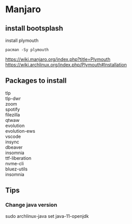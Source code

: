 # Manjaro

## install bootsplash 

install plymouth 

```
pacman -Sy plymouth
```

https://wiki.manjaro.org/index.php?title=Plymouth  
https://wiki.archlinux.org/index.php/Plymouth#Installation  


## Packages to install

tlp  
tlp-dwr  
zoom  
spotify  
filezilla  
qtwaw  
evolution  
evolution-ews  
vscode  
insync  
dbeaver  
insomnia  
ttf-liberation  
nvme-cli  
bluez-utils  
insomnia  


## Tips

### Change java version  

sudo archlinux-java set java-11-openjdk  